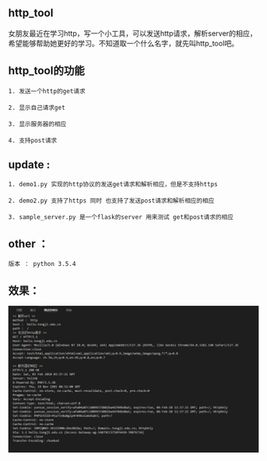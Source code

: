 ## http_tool 

女朋友最近在学习http，写一个小工具，可以发送http请求，解析server的相应，希望能够帮助她更好的学习。不知道取一个什么名字，就先叫http_tool吧。

## http_tool的功能
    1. 发送一个http的get请求 

    2. 显示自己请求get

    3. 显示服务器的相应

    4. 支持post请求


## update :
    1. demo1.py 实现的http协议的发送get请求和解析相应，但是不支持https 
    
    2. demo2.py 支持了https 同时 也支持了发送post请求和解析相应的相应 
    
    3. sample_server.py 是一个flask的server 用来测试 get和post请求的相应


## other ： 

    版本 ： python 3.5.4


## 效果：
![](捕获.PNG)
